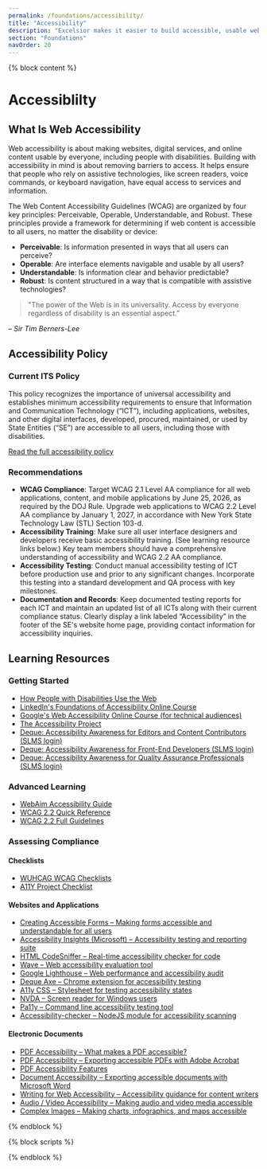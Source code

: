 ```yaml
---
permalink: /foundations/accessibility/
title: "Accessibility"
description: "Excelsior makes it easier to build accessible, usable websites for New York State."
section: "Foundations"
navOrder: 20
---
```


{% block content %}

<h1>Accessiblilty</h1>

<section id="what-is-web-accessibility">

  <h2>What Is Web Accessibility</h2>

<p>Web accessibility is about making websites, digital services, and online content usable by
everyone, including people with disabilities. Building with accessibility in mind is about removing
barriers to access. It helps ensure that people who rely on assistive technologies, like screen
readers, voice commands, or keyboard navigation, have equal access to services and
information.</p>

<p>The Web Content Accessibility Guidelines (WCAG) are organized by four key principles:
Perceivable, Operable, Understandable, and Robust. These principles provide a framework for
determining if web content is accessible to all users, no matter the disability or device:</p>

<ul>
  <li><strong>Perceivable</strong>: Is information presented in ways that all users can perceive?</li>
  <li><strong>Operable</strong>: Are interface elements navigable and usable by all users?</li>
  <li><strong>Understandable</strong>: Is information clear and behavior predictable?</li>
  <li><strong>Robust</strong>: Is content structured in a way that is compatible with assistive technologies?</li>
</ul>
<blockquote>
  "The power of the Web is in its universality. Access by everyone regardless of disability is an essential aspect.”
</blockquote>
<cite>– Sir Tim Berners-Lee</cite>
</section>
<section id="accessibility-policy">
<h2>Accessibility Policy</h2>
<h3>Current ITS Policy</h3>
<p>This policy recognizes the importance of universal accessibility and establishes minimum accessibility requirements to ensure that Information and Communication Technology (“ICT”), including applications, websites, and other digital interfaces, developed, procured, maintained, or used by State Entities (“SE”) are accessible to all users, including those with disabilities.</p>
<p><a href="https://its.ny.gov/document/accessibility-web-based-information-and-applications-compliance-reporting">Read the full accessibility policy</a></p>

<h3>Recommendations</h3>
<ul>
  <li><strong>WCAG Compliance</strong>: Target WCAG 2.1 Level AA compliance for all web applications, content, and mobile applications by June 25, 2026, as required by the DOJ Rule. Upgrade web applications to WCAG 2.2 Level AA compliance by January 1, 2027, in accordance with New York State Technology Law (STL) Section 103-d.</li>
  <li><strong>Accessibility Training</strong>: Make sure all user interface designers and developers receive basic accessibility training. (See learning resource links below.) Key team members should have a comprehensive understanding of accessibility and WCAG 2.2 AA compliance.</li>
  <li><strong>Accessibility Testing</strong>: Conduct manual accessibility testing of ICT before production use and prior to any significant changes. Incorporate this testing into a standard development and QA process with key milestones.</li>
  <li><strong>Documentation and Records</strong>: Keep documented testing reports for each ICT and maintain an updated list of all ICTs along with their current compliance status. Clearly display a link labeled “Accessibility” in the footer of the SE's website home page, providing contact information for accessibility inquiries. </li>
</ul>
</section>
<section id="learning-resources">
<h2>Learning Resources</h2>
<h3>Getting Started</h3>
<ul>
  <li><a href="https://www.w3.org/WAI/people-use-web/">How People with Disabilities Use the Web </a></li>
<li><a href="https://www.linkedin.com/learning/ux-foundations-accessibility">LinkedIn's Foundations of Accessibility Online Course </a></li>
<li><a href="https://web.dev/learn/accessibility">Google's Web Accessibility Online Course (for technical audiences) </a></li>
<li><a href="https://www.a11yproject.com/">The Accessibility Project </a></li>
<li><a href="https://on.ny.gov/4d3yuKB">Deque: Accessibility Awareness for Editors and Content Contributors (SLMS login) </a></li>
<li><a href="https://on.ny.gov/4eksOwH">Deque: Accessibility Awareness for Front-End Developers (SLMS login) </a></li>
<li><a href="https://on.ny.gov/4elshdX">Deque: Accessibility Awareness for Quality Assurance Professionals (SLMS login) </a></li>
</ul>
<h3>Advanced Learning</h3>
<ul>
<li><a href="https://webaim.org/articles/">WebAim Accessibility Guide </a></li>
<li><a href="https://www.w3.org/WAI/WCAG22/quickref/">WCAG 2.2 Quick Reference </a></li>
<li><a href="https://www.w3.org/TR/WCAG22/">WCAG 2.2 Full Guidelines </a></li>
</ul>
<h3>Assessing Compliance</h3>
<h4>Checklists</h4>
<ul>
  <li><a href="https://www.wuhcag.com/wcag-checklist/">WUHCAG WCAG Checklists </a></li>
  <li><a href="https://a11yproject.com/checklist">A11Y Project Checklist </a></li>
</ul>
<h4>Websites and Applications</h4>
<ul>
  <li><a href="https://webaim.org/techniques/forms/">Creating Accessible Forms – Making forms accessible and understandable for all users </a></li>
  <li><a href="https://accessibilityinsights.io/">Accessibility Insights (Microsoft) – Accessibility testing and reporting suite </a></li>
  <li><a href="https://squizlabs.github.io/HTML_CodeSniffer/ ">HTML CodeSniffer – Real-time accessibility checker for code </a></li>
  <li><a href="https://wave.webaim.org/extension/">Wave – Web accessibility evaluation tool </a></li>
  <li><a href="https://developers.google.com/web/tools/lighthouse">Google Lighthouse – Web performance and accessibility audit </a></li>
  <li><a href="https://www.deque.com/axe/">Deque Axe – Chrome extension for accessibility testing </a></li>
  <li><a href="https://ffoodd.github.io/a11y.css/">A11y CSS – Stylesheet for testing accessibility states </a></li>
  <li><a href="https://webaim.org/articles/nvda/">NVDA – Screen reader for Windows users </a></li>
  <li><a href="https://pa11y.org/">Pa11y – Command line accessibility testing tool </a></li>
  <li><a href="https://www.npmjs.com/package/accessibility-checker">Accessibility-checker – NodeJS module for accessibility scanning </a></li>
</ul>
<h4>Electronic Documents</h4>
<ul>
  <li><a href="https://webaim.org/techniques/acrobat/">PDF Accessibility – What makes a PDF accessible? </a></li>
  <li><a href="https://helpx.adobe.com/acrobat/using/create-verify-pdf-accessibility.html">PDF Accessibility – Exporting accessible PDFs with Adobe Acrobat </a></li>
  <li><a href="https://helpx.adobe.com/acrobat/using/accessibility-features-pdfs.html">PDF Accessibility Features </a></li>
  <li><a href="https://support.microsoft.com/en-us/office/make-your-word-documents-accessible-to-peoplewith-disabilities-d9bf3683-87ac-47ea-b91a-78dcacb3c66d">Document Accessibility – Exporting accessible documents with Microsoft Word </a></li>
  <li><a href="https://www.w3.org/WAI/tips/writing/">Writing for Web Accessibility – Accessibility guidance for content writers </a></li>
  <li><a href="https://www.w3.org/WAI/media/av/">Audio / Video Accessibility – Making audio and video media accessible </a></li>
  <li><a href="https://www.w3.org/WAI/tutorials/images/complex/">Complex Images – Making charts, infographics, and maps accessible </a></li>
</ul>
</section>

{% endblock %}

{% block scripts %}
<script>
document.addEventListener("DOMContentLoaded", function() {
  const navContainer = document.createElement('nav');
    navContainer.classList.add('navigator__nav'); // Assign a class to the nav element

  const navList = document.createElement('ul');
  navList.classList.add('navigator__list');
  navContainer.appendChild(navList);

  document.querySelectorAll('h2').forEach((heading) => {
    const navItem = document.createElement('li');
    const navLink = document.createElement('a');
    const headingId = heading.textContent.toLowerCase().replace(/\s+/g, '-');
    
    // const section = document.createElement('section');
    // section.id = `${headingId}`;
    // heading.parentNode.insertBefore(section, heading);
    // section.appendChild(heading);

    heading.id = headingId;
    navLink.href = `#${headingId}`;
    navLink.textContent = heading.textContent;
    navLink.classList.add('navigator__link');
    navItem.classList.add('navigator__item', `navigator__item--${headingId}`);
   
    navItem.appendChild(navLink);
    navList.appendChild(navItem);
  });

  const onPageNav = document.getElementById('on-page-nav');
  if (onPageNav) {
    onPageNav.appendChild(navContainer);
  }});
</script>
{% endblock %}